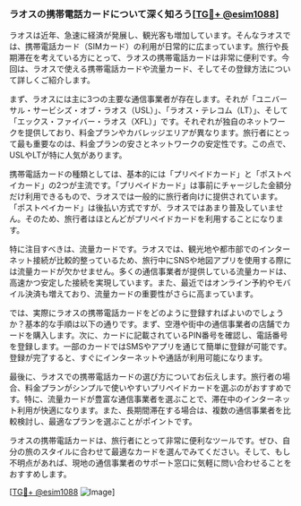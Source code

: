 ### ラオスの携帯電話カードについて深く知ろう[[TG💪+ @esim1088](https://t.me/s/esim1088)]

ラオスは近年、急速に経済が発展し、観光客も増加しています。そんなラオスでは、携帯電話カード（SIMカード）の利用が日常的に広まっています。旅行や長期滞在を考えている方にとって、ラオスの携帯電話カードは非常に便利です。今回は、ラオスで使える携帯電話カードや流量カード、そしてその登録方法について詳しくご紹介します。

まず、ラオスには主に3つの主要な通信事業者が存在します。それが「ユニバーサル・サービシズ・オブ・ラオス（USL）」、「ラオス・テレコム（LT）」、そして「エックス・ファイバー・ラオス（XFL）」です。それぞれが独自のネットワークを提供しており、料金プランやカバレッジエリアが異なります。旅行者にとって最も重要なのは、料金プランの安さとネットワークの安定性です。この点で、USLやLTが特に人気があります。

携帯電話カードの種類としては、基本的には「プリペイドカード」と「ポストペイカード」の2つが主流です。「プリペイドカード」は事前にチャージした金額分だけ利用できるもので、ラオスでは一般的に旅行者向けに提供されています。「ポストペイカード」は後払い方式ですが、ラオスではあまり普及していません。そのため、旅行者はほとんどがプリペイドカードを利用することになります。

特に注目すべきは、流量カードです。ラオスでは、観光地や都市部でのインターネット接続が比較的整っているため、旅行中にSNSや地図アプリを使用する際には流量カードが欠かせません。多くの通信事業者が提供している流量カードは、高速かつ安定した接続を実現しています。また、最近ではオンライン予約やモバイル決済も増えており、流量カードの重要性がさらに高まっています。

では、実際にラオスの携帯電話カードをどのように登録すればよいのでしょうか？基本的な手順は以下の通りです。まず、空港や街中の通信事業者の店舗でカードを購入します。次に、カードに記載されているPIN番号を確認し、電話番号を登録します。一部のカードではSMSやアプリを通じて簡単に登録が可能です。登録が完了すると、すぐにインターネットや通話が利用可能になります。

最後に、ラオスでの携帯電話カードの選び方についてお伝えします。旅行者の場合、料金プランがシンプルで使いやすいプリペイドカードを選ぶのがおすすめです。特に、流量カードが豊富な通信事業者を選ぶことで、滞在中のインターネット利用が快適になります。また、長期間滞在する場合は、複数の通信事業者を比較検討し、最適なプランを選ぶことがポイントです。

ラオスの携帯電話カードは、旅行者にとって非常に便利なツールです。ぜひ、自分の旅のスタイルに合わせて最適なカードを選んでみてください。そして、もし不明点があれば、現地の通信事業者のサポート窓口に気軽に問い合わせることをおすすめします。

[[TG💪+ @esim1088](https://t.me/s/esim1088) ![Image](https://i.postimg.cc/Y0z9fWf4/image.png)]